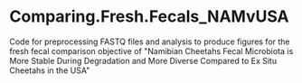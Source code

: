 # Comparing.Fresh.Fecals_NAMvUSA
 Code for preprocessing FASTQ files and analysis to produce figures for the fresh fecal comparison objective of "Namibian Cheetahs Fecal Microbiota is More Stable During Degradation and More Diverse Compared to Ex Situ Cheetahs in the USA"
